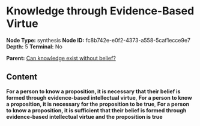 # Knowledge through Evidence-Based Virtue

**Node Type:** synthesis
**Node ID:** fc8b742e-e0f2-4373-a558-5caf1ecce9e7
**Depth:** 5
**Terminal:** No

**Parent:** [Can knowledge exist without belief?](can-knowledge-exist-without-belief-antithesis-3cc4dbf0-111a-4a37-9961-ae29f3fef0b8.md)

## Content

**For a person to know a proposition, it is necessary that their belief is formed through evidence-based intellectual virtue**, **For a person to know a proposition, it is necessary for the proposition to be true**, **For a person to know a proposition, it is sufficient that their belief is formed through evidence-based intellectual virtue and the proposition is true**
